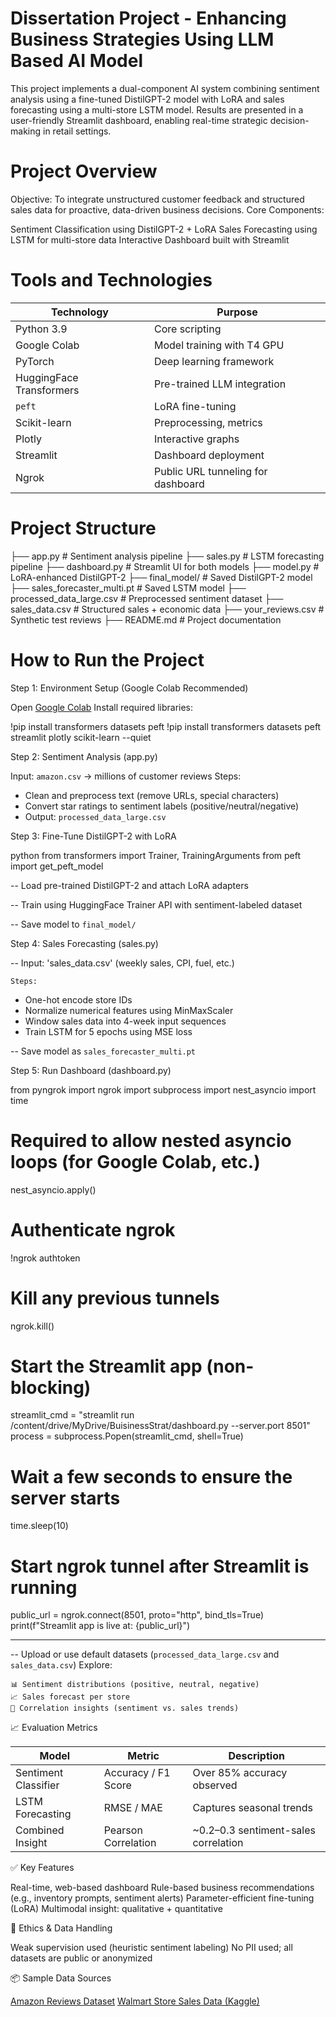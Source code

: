 # Dissertation Project - Enhancing Business Strategies Using LLM Based AI Model

This project implements a dual-component AI system combining sentiment analysis using a fine-tuned DistilGPT-2 model with LoRA and sales forecasting using a multi-store LSTM model. Results are presented in a user-friendly Streamlit dashboard, enabling real-time strategic decision-making in retail settings.

# Project Overview

Objective: To integrate unstructured customer feedback and structured sales data for proactive, data-driven business decisions.
Core Components:

  Sentiment Classification using DistilGPT-2 + LoRA
  Sales Forecasting using LSTM for multi-store data
  Interactive Dashboard built with Streamlit

# Tools and Technologies

| Technology               | Purpose                            |
| ------------------------ | ---------------------------------- |
| Python 3.9               | Core scripting                     |
| Google Colab             | Model training with T4 GPU         |
| PyTorch                  | Deep learning framework            |
| HuggingFace Transformers | Pre-trained LLM integration        |
| `peft`                   | LoRA fine-tuning                   |
| Scikit-learn             | Preprocessing, metrics             |
| Plotly                   | Interactive graphs                 |
| Streamlit                | Dashboard deployment               |
| Ngrok                    | Public URL tunneling for dashboard |


# Project Structure


├── app.py                      # Sentiment analysis pipeline
├── sales.py                    # LSTM forecasting pipeline
├── dashboard.py                # Streamlit UI for both models
├── model.py                    # LoRA-enhanced DistilGPT-2
├── final_model/                # Saved DistilGPT-2 model
├── sales_forecaster_multi.pt   # Saved LSTM model
├── processed_data_large.csv    # Preprocessed sentiment dataset
├── sales_data.csv              # Structured sales + economic data
├── your_reviews.csv            # Synthetic test reviews
├── README.md                   # Project documentation


# How to Run the Project

Step 1: Environment Setup (Google Colab Recommended)

Open [Google Colab](https://colab.research.google.com)
Install required libraries:

!pip install transformers datasets peft
!pip install transformers datasets peft streamlit plotly scikit-learn --quiet


Step 2: Sentiment Analysis (app.py)

Input: `amazon.csv` → millions of customer reviews
Steps:

  * Clean and preprocess text (remove URLs, special characters)
  * Convert star ratings to sentiment labels (positive/neutral/negative)
  * Output: `processed_data_large.csv`

Step 3: Fine-Tune DistilGPT-2 with LoRA

python
from transformers import Trainer, TrainingArguments
from peft import get_peft_model

 -- Load pre-trained DistilGPT-2 and attach LoRA adapters

 -- Train using HuggingFace Trainer API with sentiment-labeled dataset

 -- Save model to `final_model/`

Step 4: Sales Forecasting (sales.py)

 -- Input: 'sales_data.csv' (weekly sales, CPI, fuel, etc.)

    Steps:

  * One-hot encode store IDs
  * Normalize numerical features using MinMaxScaler
  * Window sales data into 4-week input sequences
  * Train LSTM for 5 epochs using MSE loss

 -- Save model as `sales_forecaster_multi.pt`

Step 5: Run Dashboard (dashboard.py)

from pyngrok import ngrok
import subprocess
import nest_asyncio
import time

# Required to allow nested asyncio loops (for Google Colab, etc.)
nest_asyncio.apply()

# Authenticate ngrok
!ngrok authtoken <YOUR-NGROK-API-KEY>

# Kill any previous tunnels
ngrok.kill()

# Start the Streamlit app (non-blocking)
streamlit_cmd = "streamlit run /content/drive/MyDrive/BuisinessStrat/dashboard.py --server.port 8501"
process = subprocess.Popen(streamlit_cmd, shell=True)

# Wait a few seconds to ensure the server starts
time.sleep(10)

# Start ngrok tunnel after Streamlit is running
public_url = ngrok.connect(8501, proto="http", bind_tls=True)
print(f"Streamlit app is live at: {public_url}")

---------

 -- Upload or use default datasets (`processed_data_large.csv` and `sales_data.csv`)
    Explore:

    📊 Sentiment distributions (positive, neutral, negative)
    📈 Sales forecast per store
    🔄 Correlation insights (sentiment vs. sales trends)


📈 Evaluation Metrics

| Model                | Metric              | Description                           |
| -------------------- | ------------------- | ------------------------------------- |
| Sentiment Classifier | Accuracy / F1 Score | Over 85% accuracy observed            |
| LSTM Forecasting     | RMSE / MAE          | Captures seasonal trends              |
| Combined Insight     | Pearson Correlation | \~0.2–0.3 sentiment-sales correlation |


✅ Key Features

  Real-time, web-based dashboard
  Rule-based business recommendations (e.g., inventory prompts, sentiment alerts)
  Parameter-efficient fine-tuning (LoRA)
  Multimodal insight: qualitative + quantitative

🔐 Ethics & Data Handling

  Weak supervision used (heuristic sentiment labeling)
  No PII used; all datasets are public or anonymized

📦 Sample Data Sources

  [Amazon Reviews Dataset](https://www.kaggle.com/datasets/kritanjalijain/amazon-reviews)
  [Walmart Store Sales Data (Kaggle)](https://www.kaggle.com/code/msjahid/walmart-sales-exploration/input)


